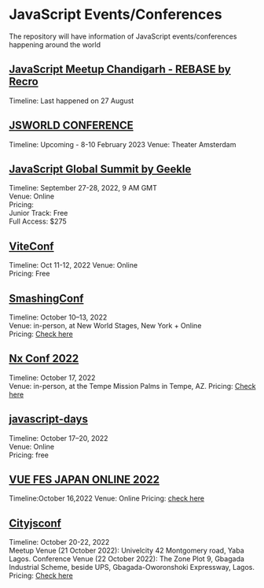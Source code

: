 # JavaScript Events/Conferences
The repository will have information of JavaScript events/conferences happening around the world



## [JavaScript Meetup Chandigarh - REBASE by Recro](https://recro.io/JavaScript-Summit)  
Timeline: Last happened on 27 August

## [JSWORLD CONFERENCE](https://jsworldconference.com/)

Timeline: Upcoming - 8-10 February 2023
Venue: Theater Amsterdam

## [JavaScript Global Summit by Geekle](https://events.geekle.us/js/)
Timeline: September 27-28, 2022, 9 AM GMT  
Venue: Online  
Pricing:  
Junior Track: Free  
Full Access: $275  


## [ViteConf](https://viteconf.org/) 
Timeline: Oct 11-12, 2022
Venue: Online  
Pricing: Free


## [SmashingConf](https://smashingconf.com/ny-2022) 
Timeline: October 10–13, 2022  
Venue: in-person, at New World Stages, New York + Online  
Pricing: [Check here](https://smashingconf.com/ny-2022/registration) 


## [Nx Conf 2022](https://nx.dev/conf) 
Timeline: October 17, 2022  
Venue: in-person, at the Tempe Mission Palms in Tempe, AZ.
Pricing: [Check here](https://ti.to/nx-conf/nx-conf-2022?utm_source=nxdev) 


## [javascript-days](https://javascript-days.de/berlin) 
Timeline: October 17–20, 2022  
Venue:  Online  
Pricing: free


## [VUE FES JAPAN ONLINE 2022](https://dev.events/conferences/vue-fes-japan-online-online-9-2022)
Timeline:October 16,2022
Venue: Online
Pricing: [check here](shorturl.at/gvJU3)

## [Cityjsconf](https://cityjsconf.org/) 
Timeline: October 20-22, 2022  
Meetup Venue (21 October 2022):
Univelcity 42 Montgomery road, Yaba Lagos.
Conference Venue (22 October 2022):
The Zone Plot 9, Gbagada Industrial Scheme, beside UPS, Gbagada-Oworonshoki Expressway, Lagos.
Pricing: [Check here](shorturl.at/cEUY6) 

